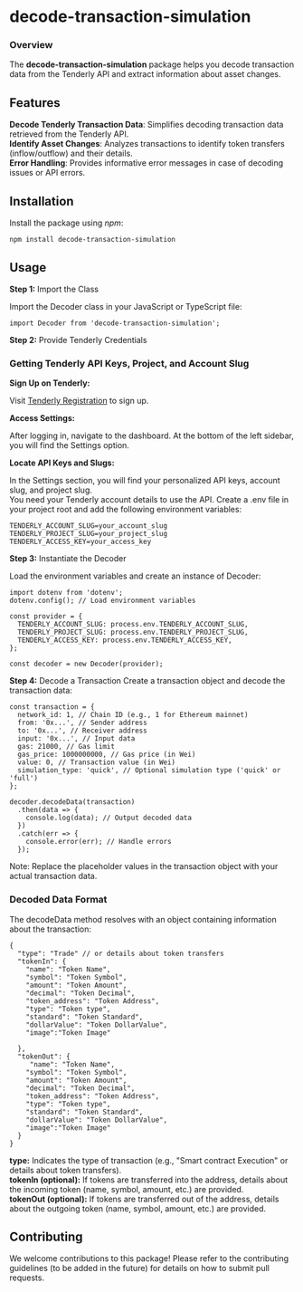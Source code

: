 # decode-transaction-simulation #
### Overview ###

The **decode-transaction-simulation** package helps you decode transaction data from the Tenderly API and extract information about asset changes.

## Features ##
__Decode Tenderly Transaction Data__: Simplifies decoding transaction data retrieved from the Tenderly API.<br/>
__Identify Asset Changes__: Analyzes transactions to identify token transfers (inflow/outflow) and their details.<br/>
__Error Handling__: Provides informative error messages in case of decoding issues or API errors.<br/>


## Installation ##
Install the package using *npm*:
```
npm install decode-transaction-simulation

```

## Usage
__Step 1:__ Import the Class

Import the Decoder class in your JavaScript or TypeScript file:

```
import Decoder from 'decode-transaction-simulation';

```
__Step 2:__ Provide Tenderly Credentials

### Getting Tenderly API Keys, Project, and Account Slug

__Sign Up on Tenderly:__ <br/>

Visit [Tenderly Registration](https://dashboard.tenderly.co/register) to sign up. <br/>

__Access Settings:__ <br/>

After logging in, navigate to the dashboard.
At the bottom of the left sidebar, you will find the Settings option.<br/>

__Locate API Keys and Slugs:__ <br/>

In the Settings section, you will find your personalized API keys, account slug, and project slug. <br/>
You need your Tenderly account details to use the API. Create a .env file in your project root and add the following environment variables:

```
TENDERLY_ACCOUNT_SLUG=your_account_slug
TENDERLY_PROJECT_SLUG=your_project_slug
TENDERLY_ACCESS_KEY=your_access_key
```

__Step 3:__ Instantiate the Decoder

Load the environment variables and create an instance of Decoder:

```
import dotenv from 'dotenv';
dotenv.config(); // Load environment variables

const provider = {
  TENDERLY_ACCOUNT_SLUG: process.env.TENDERLY_ACCOUNT_SLUG,
  TENDERLY_PROJECT_SLUG: process.env.TENDERLY_PROJECT_SLUG,
  TENDERLY_ACCESS_KEY: process.env.TENDERLY_ACCESS_KEY,
};

const decoder = new Decoder(provider);
```
__Step 4:__ Decode a Transaction
Create a transaction object and decode the transaction data:

````
const transaction = {
  network_id: 1, // Chain ID (e.g., 1 for Ethereum mainnet)
  from: '0x...', // Sender address
  to: '0x...', // Receiver address
  input: '0x...', // Input data
  gas: 21000, // Gas limit
  gas_price: 1000000000, // Gas price (in Wei)
  value: 0, // Transaction value (in Wei)
  simulation_type: 'quick', // Optional simulation type ('quick' or 'full')
};

decoder.decodeData(transaction)
  .then(data => {
    console.log(data); // Output decoded data
  })
  .catch(err => {
    console.error(err); // Handle errors
  });
````
Note: Replace the placeholder values in the transaction object with your actual transaction data.

### Decoded Data Format ###
The decodeData method resolves with an object containing information about the transaction:

``` 
{
  "type": "Trade" // or details about token transfers
  "tokenIn": {
    "name": "Token Name",
    "symbol": "Token Symbol",
    "amount": "Token Amount",
    "decimal": "Token Decimal",
    "token_address": "Token Address",
    "type": "Token type",  
    "standard": "Token Standard",
    "dollarValue": "Token DollarValue",
    "image":"Token Image"

  },
  "tokenOut": {
     "name": "Token Name",
    "symbol": "Token Symbol",
    "amount": "Token Amount",
    "decimal": "Token Decimal",
    "token_address": "Token Address",
    "type": "Token type",  
    "standard": "Token Standard",
    "dollarValue": "Token DollarValue",
    "image":"Token Image"
  }
}
```
__type:__ Indicates the type of transaction (e.g., "Smart contract Execution" or details about token transfers). <br/>
__tokenIn (optional):__ If tokens are transferred into the address, details about the incoming token (name, symbol, amount, etc.) are provided. <br/>
__tokenOut (optional):__ If tokens are transferred out of the address, details about the outgoing token (name, symbol, amount, etc.) are provided. <br/>

## Contributing

We welcome contributions to this package! Please refer to the contributing guidelines (to be added in the future) for details on how to submit pull requests.


